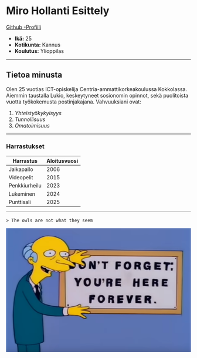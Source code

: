 # Miro Hollanti Esittely

[Github -Profiili](https://github.com/MiroHollanti)

- **Ikä:** 25
- **Kotikunta:** Kannus
- **Koulutus:** Ylioppilas

---

## Tietoa minusta

Olen 25 vuotias ICT-opiskelija Centria-ammattikorkeakoulussa Kokkolassa. Aiemmin taustalla Lukio, keskeytyneet sosionomin opinnot, sekä puolitoista vuotta työkokemusta postinjakajana. 
Vahvuuksiani ovat:
1. *Yhteistyökykyisyys* 
2. *Tunnollisuus* 
3. *Omatoimisuus* 

---

### Harrastukset

| Harrastus | Aloitusvuosi | 
| --------- | ----------- | 
| Jalkapallo | 2006 | 
| Videopelit | 2015 | 
| Penkkiurheilu | 2023 | 
| Lukeminen | 2024 | 
| Punttisali | 2025 | 

---

```
> The owls are not what they seem
```
![alt text](Screenshot222.png "Title")








